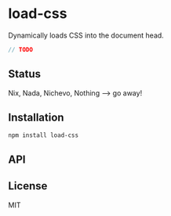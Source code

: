 # load-css



Dynamically loads CSS into the document head.

```js
// TODO
```

## Status

Nix, Nada, Nichevo, Nothing --> go away!
## Installation

    npm install load-css

## API


## License

MIT
